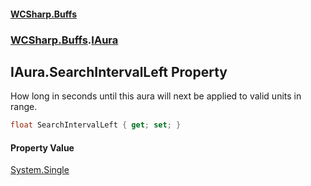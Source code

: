 #### [WCSharp.Buffs](README.md 'README')
### [WCSharp.Buffs](WCSharp.Buffs.md 'WCSharp.Buffs').[IAura](WCSharp.Buffs.IAura.md 'WCSharp.Buffs.IAura')

## IAura.SearchIntervalLeft Property

How long in seconds until this aura will next be applied to valid units in range.

```csharp
float SearchIntervalLeft { get; set; }
```

#### Property Value
[System.Single](https://docs.microsoft.com/en-us/dotnet/api/System.Single 'System.Single')